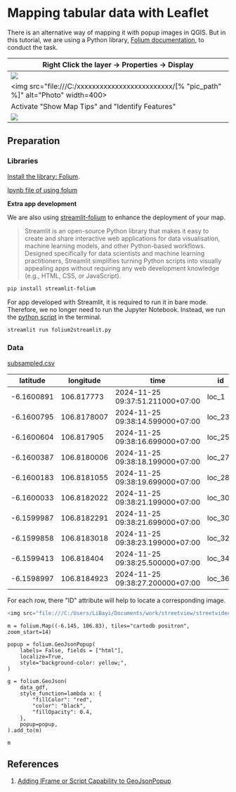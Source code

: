 # Mapping tabular data with Leaflet

There is an alternative way of mapping it with popup images in QGIS. But in this tutorial, we are using a Python library, [Folium documentation](https://python-visualization.github.io/folium/latest/), to conduct the task. 

| Right Click the layer -> Properties -> Display               |
| ------------------------------------------------------------ |
| ![](..\..\imgs\QGIS_visLocationalPics.png)                   |
| <img src="file:///C:/xxxxxxxxxxxxxxxxxxxxxxxxx/[% "pic_path" %]" alt="Photo" width=400> |
| Activate "Show Map Tips" and "Identify Features"             |
| ![](..\..\imgs\QGIS_visLocationalPics02.png)                 |

## Preparation

### Libraries

[Install the library: Folium](https://pypi.org/project/folium/).

[Ipynb file of using folum](folium.ipynb)

**Extra app development**

We are also using [streamlit-folium](https://github.com/randyzwitch/streamlit-folium) to enhance the deployment of your map.

> Streamlit is an open-source Python library that makes it easy to create and share interactive web applications for data visualisation, machine learning models, and other Python-based workflows. Designed specifically for data scientists and machine learning practitioners, Streamlit simplifies turning Python scripts into visually appealing apps without requiring any web development knowledge (e.g., HTML, CSS, or JavaScript).

```bash
pip install streamlit-folium
```

For app developed with Streamlit, it is required to run it in bare mode. Therefore, we no longer need to run the Jupyter Notebook. Instead, we run the [python script](folium2streamlit.py) in the terminal.

```bash
streamlit run folium2streamlit.py
```

### Data

 [subsampled.csv](..\..\data\leaflet_popupimg\subsampled.csv) 

| latitude   | longitude   | time                             | id      |
| ---------- | ----------- | -------------------------------- | ------- |
| -6.1600891 | 106.817773  | 2024-11-25 09:37:51.211000+07:00 | loc_1   |
| -6.1600795 | 106.8178007 | 2024-11-25 09:38:14.599000+07:00 | loc_235 |
| -6.1600604 | 106.817905  | 2024-11-25 09:38:16.699000+07:00 | loc_256 |
| -6.1600387 | 106.8180006 | 2024-11-25 09:38:18.199000+07:00 | loc_271 |
| -6.1600183 | 106.8181055 | 2024-11-25 09:38:19.699000+07:00 | loc_286 |
| -6.1600033 | 106.8182022 | 2024-11-25 09:38:21.199000+07:00 | loc_301 |
| -6.1599987 | 106.8182291 | 2024-11-25 09:38:21.699000+07:00 | loc_306 |
| -6.1599858 | 106.8183018 | 2024-11-25 09:38:23.199000+07:00 | loc_321 |
| -6.1599413 | 106.818404  | 2024-11-25 09:38:25.500000+07:00 | loc_344 |
| -6.1598997 | 106.8184923 | 2024-11-25 09:38:27.200000+07:00 | loc_361 |

For each row, there "ID" attribute will help to locate a corresponding image.

```python
<img src="file:///C:/Users/LiBayi/Documents/work/streetview/streetvideo/gopro-sve/specific_frames/[% "id" %].jpg" alt="Photo" width=400>
```


```
m = folium.Map((-6.145, 106.83), tiles="cartodb positron", zoom_start=14)

popup = folium.GeoJsonPopup(
    labels= False, fields = ["html"],
    localize=True,
    style="background-color: yellow;",
)

g = folium.GeoJson(
    data_gdf,
    style_function=lambda x: {
        "fillColor": "red",
        "color": "black",
        "fillOpacity": 0.4,
    },
    popup=popup,
).add_to(m)

m
```

## References

1. [Adding IFrame or Script Capability to GeoJsonPopup](https://github.com/python-visualization/folium/issues/1362)



